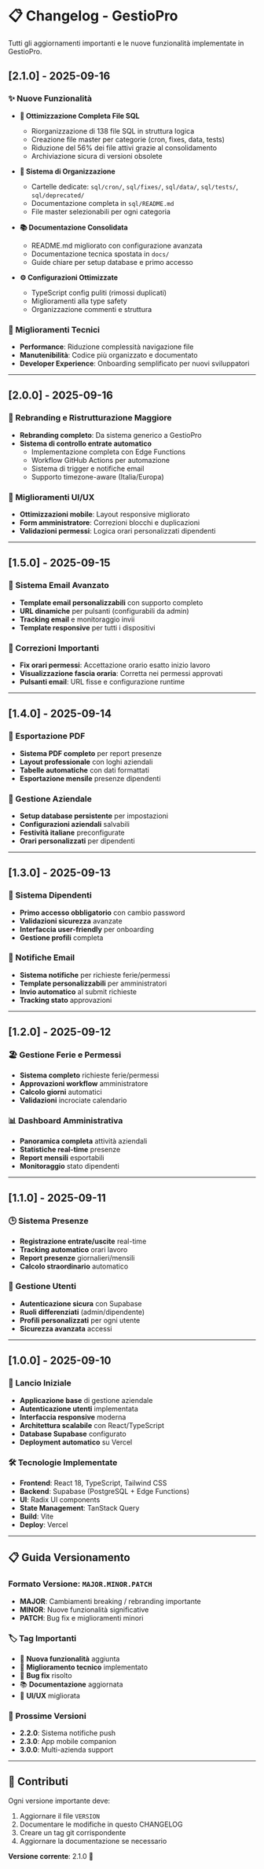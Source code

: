 # 📋 Changelog - GestioPro

Tutti gli aggiornamenti importanti e le nuove funzionalità implementate in GestioPro.

## [2.1.0] - 2025-09-16

### ✨ Nuove Funzionalità
- **🔧 Ottimizzazione Completa File SQL**
  - Riorganizzazione di 138 file SQL in struttura logica
  - Creazione file master per categorie (cron, fixes, data, tests)
  - Riduzione del 56% dei file attivi grazie al consolidamento
  - Archiviazione sicura di versioni obsolete

- **📁 Sistema di Organizzazione**
  - Cartelle dedicate: `sql/cron/`, `sql/fixes/`, `sql/data/`, `sql/tests/`, `sql/deprecated/`
  - Documentazione completa in `sql/README.md`
  - File master selezionabili per ogni categoria

- **📚 Documentazione Consolidata**
  - README.md migliorato con configurazione avanzata
  - Documentazione tecnica spostata in `docs/`
  - Guide chiare per setup database e primo accesso

- **⚙️ Configurazioni Ottimizzate**
  - TypeScript config puliti (rimossi duplicati)
  - Miglioramenti alla type safety
  - Organizzazione commenti e struttura

### 🔧 Miglioramenti Tecnici
- **Performance**: Riduzione complessità navigazione file
- **Manutenibilità**: Codice più organizzato e documentato
- **Developer Experience**: Onboarding semplificato per nuovi sviluppatori

---

## [2.0.0] - 2025-09-16

### 🚀 Rebranding e Ristrutturazione Maggiore
- **Rebranding completo**: Da sistema generico a GestioPro
- **Sistema di controllo entrate automatico**
  - Implementazione completa con Edge Functions
  - Workflow GitHub Actions per automazione
  - Sistema di trigger e notifiche email
  - Supporto timezone-aware (Italia/Europa)

### 🎨 Miglioramenti UI/UX
- **Ottimizzazioni mobile**: Layout responsive migliorato
- **Form amministratore**: Correzioni blocchi e duplicazioni
- **Validazioni permessi**: Logica orari personalizzati dipendenti

---

## [1.5.0] - 2025-09-15

### 📧 Sistema Email Avanzato
- **Template email personalizzabili** con supporto completo
- **URL dinamiche** per pulsanti (configurabili da admin)
- **Tracking email** e monitoraggio invii
- **Template responsive** per tutti i dispositivi

### 🔧 Correzioni Importanti
- **Fix orari permessi**: Accettazione orario esatto inizio lavoro
- **Visualizzazione fascia oraria**: Corretta nei permessi approvati
- **Pulsanti email**: URL fisse e configurazione runtime

---

## [1.4.0] - 2025-09-14

### 📄 Esportazione PDF
- **Sistema PDF completo** per report presenze
- **Layout professionale** con loghi aziendali
- **Tabelle automatiche** con dati formattati
- **Esportazione mensile** presenze dipendenti

### 🏢 Gestione Aziendale
- **Setup database persistente** per impostazioni
- **Configurazioni aziendali** salvabili
- **Festività italiane** preconfigurate
- **Orari personalizzati** per dipendenti

---

## [1.3.0] - 2025-09-13

### 👥 Sistema Dipendenti
- **Primo accesso obbligatorio** con cambio password
- **Validazioni sicurezza** avanzate
- **Interfaccia user-friendly** per onboarding
- **Gestione profili** completa

### 📧 Notifiche Email
- **Sistema notifiche** per richieste ferie/permessi
- **Template personalizzabili** per amministratori
- **Invio automatico** al submit richieste
- **Tracking stato** approvazioni

---

## [1.2.0] - 2025-09-12

### 🏖️ Gestione Ferie e Permessi
- **Sistema completo** richieste ferie/permessi
- **Approvazioni workflow** amministratore
- **Calcolo giorni** automatici
- **Validazioni** incrociate calendario

### 📊 Dashboard Amministrativa
- **Panoramica completa** attività aziendali
- **Statistiche real-time** presenze
- **Report mensili** esportabili
- **Monitoraggio** stato dipendenti

---

## [1.1.0] - 2025-09-11

### 🕒 Sistema Presenze
- **Registrazione entrate/uscite** real-time
- **Tracking automatico** orari lavoro
- **Report presenze** giornalieri/mensili
- **Calcolo straordinario** automatico

### 👤 Gestione Utenti
- **Autenticazione sicura** con Supabase
- **Ruoli differenziati** (admin/dipendente)
- **Profili personalizzati** per ogni utente
- **Sicurezza avanzata** accessi

---

## [1.0.0] - 2025-09-10

### 🎉 Lancio Iniziale
- **Applicazione base** di gestione aziendale
- **Autenticazione utenti** implementata
- **Interfaccia responsive** moderna
- **Architettura scalabile** con React/TypeScript
- **Database Supabase** configurato
- **Deployment automatico** su Vercel

### 🛠️ Tecnologie Implementate
- **Frontend**: React 18, TypeScript, Tailwind CSS
- **Backend**: Supabase (PostgreSQL + Edge Functions)
- **UI**: Radix UI components
- **State Management**: TanStack Query
- **Build**: Vite
- **Deploy**: Vercel

---

## 📋 Guida Versionamento

### Formato Versione: `MAJOR.MINOR.PATCH`

- **MAJOR**: Cambiamenti breaking / rebranding importante
- **MINOR**: Nuove funzionalità significative
- **PATCH**: Bug fix e miglioramenti minori

### 🏷️ Tag Importanti
- 🚀 **Nuova funzionalità** aggiunta
- 🔧 **Miglioramento tecnico** implementato
- 🐛 **Bug fix** risolto
- 📚 **Documentazione** aggiornata
- 🎨 **UI/UX** migliorata

### 📅 Prossime Versioni
- **2.2.0**: Sistema notifiche push
- **2.3.0**: App mobile companion
- **3.0.0**: Multi-azienda support

---

## 🤝 Contributi

Ogni versione importante deve:
1. Aggiornare il file `VERSION`
2. Documentare le modifiche in questo CHANGELOG
3. Creare un tag git corrispondente
4. Aggiornare la documentazione se necessario

**Versione corrente**: 2.1.0 🎯
